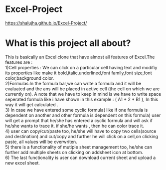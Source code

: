 # Excel-Project
https://shalujha.github.io/Excel-Project/

# What is this project all about?
This is basically an Excel clone that have almost all features of Excel.The features are :<br/>
1)Cell properties : We can click on a particular cell having text and modifiy its properties like make it bold,italic,underlined,font family,font size,font color,background color.<br/>
2)Formulas:In the formula bar,we can write a formula and it will be evaluated and the ans will be placed in active cell (the cell on which we are currently on). A note that we have to keep in mind is we have to write space seperated formula like i have shown in this example : ( A1 + 2 * B1 ), In this way it will get calculated .<br/>
3) In case we have entered some cyclic formula( like if one formula is dependent on another and other formula is dependent on this formula) user will get a prompt that he/she has entered a cyclic formula and will ask if he/she wants to trace it. if she/he wants , then he can color trace it.<br/>
4) user can copy/cut/paste too, he/she will have to copy two cells(source and destination) and cut/copy and further he will click on a cell,on clicking paste, all values will be overwriten.<br/>
5) there is a functionality of mutiple sheet management too, he/she can further add multiple sheets on clicking on addsheet icon at bottom.<br/>
6) The last functionality is user can download current sheet and upload a new excel sheet.<br/>
